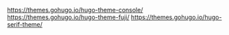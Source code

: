 https://themes.gohugo.io/hugo-theme-console/
https://themes.gohugo.io/hugo-theme-fuji/
https://themes.gohugo.io/hugo-serif-theme/